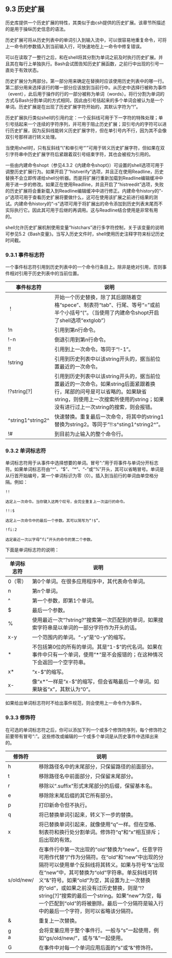 ## 9.3 历史扩展

历史库提供一个历史扩展的特性，其类似于由csh提供的历史扩展。该章节所描述的是用于操纵历史信息的语法。

历史扩展可将从历史列表中的单词引入到输入流中，可以很容易地重复命令，可将上一命令的参数插入到当前输入行，可快速地在上一命令中修复错误。

可以在读取了一整行之后，和在shell将其分割为单词之前及时执行历史扩展。并且其在每行上单独执行。Bash会试图告知历史扩展函数，之前行中出现的引号一直处于有效状态。

历史扩展分为两部分。第一部分用来确定在替换时应该使用历史列表中的哪一行。第二部分用来选择该行的哪一部分应该放到当前行中。从历史中选择行被称为事件（event），此后用于操作的行的一部分被称为单词（words）。将行分割为单词的方式与Bash分割单词的方式相同，因此由引号括起来的多个单词会被认为是一个单词。历史扩展是在出现了历史扩展字符开始的，其默认字符为“!”。

历史扩展执行类似shell的引用约定：一个反斜线可用于下一字符的特殊处理；单引号括起来一个连续的字符序列，并可用于阻止历史扩展；双引号内的字符可以进行历史扩展，因为反斜线能转义历史扩展字符，但在单引号内不行，因为其不会像双引号那样进行转义处理。

当使用shell时，只有反斜线“\”和单引号“'”可用于转义历史扩展字符，但如果在双引字符串中历史扩展字符后紧跟着双引号结束字符，其也会被视为引用的。

一些由内建命令shopt（参见4.3.2《内建命令shopt》）可设置的shell选项可用于调整历史扩展行为。如果开启了“histverify”选项，并且正在使用Readline，历史替换不会立即传递给shell分析器。而是将扩展行重新加载到Readline编辑缓冲中用于进一步的修改。如果正在使用Readline，并且开启了“histreedit”选项，失败的历史扩展将会重新载入到Readline编辑缓冲中进行修正。内建命令history的“-p”选项可用于查看历史扩展将要做什么，这可在使用该扩展之前进行结果的测试。内建命令history的“-s”选项可用于将扩展出的命令添加到历史列表末尾而不实际执行它。因此其可用于后继的再调用。这与Readline结合使用是非常有用的。

shell允许历史扩展机制使用变量“histchars”进行多字符控制，关于该变量的说明可参见5.2《Bash变量》。当写入历史文件时，shell使用历史注释字符来标记历史时间截。

### 9.3.1 事件标志符

一个事件标志符引用到历史列表中的一个命令行条目上。除非是绝对引用，否则事件相对引用于历史列表中的当前位置。

事件标志符 | 说明
--- | ---
！| 开始一个历史替换，除了其后跟随着空格“spece”、制表符“tab”、行尾、等号“=”或前半个小括号“(”。（当使用了内建命令shopt开启了shell选项“extglob”）
!n | 引用到第n行命令。
!-n | 倒退引用到第n行命令。
!! | 引用到上一次命令。等同于“!-1”。
!string | 引用到历史列表中以该string开头的，据当前位置最近的一次命令。
!?string[?] | 引用到历史列表中以该string开头的，据当前位置最近的一次命令。如果string后面紧跟着换行，尾部的问号是可以省略的。如果缺省string，则使用上一次搜索所使用的string；如果没有进行过上一次string的搜索，则会报错。
^string1^string2^ | 快速替换。重复最后一次命令，将其中的string1替换为string2。等同于“!!:s^sting1^string2^”。
!# | 到目前为止输入的整个命令行。

### 9.3.2 单词标志符

单词标志符用于从事件中选择想要的单词。冒号“:”用于将事件与单词分开标志符。如果单词标志符由“^”、“$”、“*”、“-”或“%”开头，其可以省略冒号。单词是从行首开始编号，第一个单词标识为零（0）。插入到当前行的单词由单空格分隔。例如：

`!!`

    选定上一次命令。当你键入这两个叹号，会完全重复上一次运行的命令。

`!!:$`

    选定上一次命令中的最后一个参数。其可以简写为“!$”。

`!fi:2`

    选定最近一次以字母“fi”开头的命令的第二个参数。

下面是单词标志符的说明：

单词标志符 | 说明
--- | ---
0（零）| 第0个单词。在很多应用程序中，其代表命令单词。
n | 第n个单词。
^ | 第一个参数，即第1个单词。
$ | 最后一个参数。
% | 使用最近一次“?string?”搜索第一次匹配到的单词，如果搜索字符串是以单词的一部分字符作为开头的话。
x-y | 一个范围内的单词。“-y”是“0-y”的缩写。
\* | 不包括第0位的所有的单词。其是“1-$”的代名词。如果在事件中只有一个单词，使用“*”是不会报错的；在这种情况下会返回一个空字符串。
x* | “x-$”的缩写。
x- | 像“x*”一样是“x-$”的缩写，但会省略最后一个单词。如果缺省“x”，其默认为“0”。

如果给出单词标志符时不给出事件规范，则会使用上一命令作为事件。

### 9.3.3 修饰符

在可选的单词标志符之后，你可以添加下列一个或多个修饰符序列，每个修饰符之前要带有冒号“:”。这些修改或编辑的一个或多个单词是从历史事件中选择出来的。

修饰符 | 说明
--- | ---
h | 移除路径名中的末尾部分，只保留路径的前面部分。
t | 移除路径名中前面部分，只保留末尾部分。
r | 移除以“.suffix”形式末尾部分的后缀，保留基本名。
e | 移除除末尾后缀的其它所有部分。
p | 打印新命令但不执行。
q | 将已替换单词引起来，转义下一步的替换。
x | 将已替换单词引起来，就像使用“q”一样。但在空格、制表符和换行处分割单词。修饰符“q”和“x”相互排斥；后出现的有效。
s/old/new/ | 在事件行中第一次出现的“old”替换为“new”。任意字符可用作代替“/”作为分隔符。在“old”和“new”中出现的分隔符可以使用单个反斜线将其转义。如果与符号“&”出现在“new”中，其可替换为“old”字符串。单反斜线可转义“&”符号。如果“old”为空，其设置为上一次替换的“old”，或如果之前没有过历史替换，则是“!?string[?]”搜索的最后一个string。如果“new”为空，每一个匹配到“old”的将被删除。最后一个分隔符是输入行中的最后一个字符，则可以省略该分隔符。
& | 重复上一次替换。
g<br>a | 会将变量应用于整个事件行。一般与“s”一起使用，例如“gs/old/new/”，或与“&”一起使用。
G | 在事件中对每一个单词应用后面的“s”或“&”修饰符。